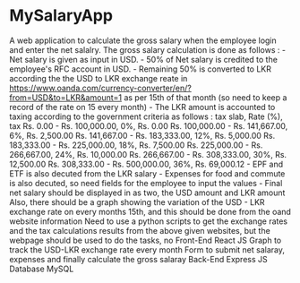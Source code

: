 # MySalaryApp
A web application to calculate the gross salary when the employee login and enter the net salalry. The gross salary calculation is done as follows : - Net salary is given as input in USD. - 50% of Net salary is credited to the employee's RFC account in USD. - Remaining 50% is converted to LKR according the the USD to LKR exchange reate in https://www.oanda.com/currency-converter/en/?from=USD&to=LKR&amount=1 as per 15th of that month (so need to keep a record of the rate on 15 every month) - The LKR amount is accounted to taxing according to the government criteria as follows : tax slab, Rate (%), tax Rs. 0.00 - Rs. 100,000.00, 0%, Rs. 0.00 Rs. 100,000.00 - Rs. 141,667.00, 6%, Rs. 2,500.00 Rs. 141,667.00 - Rs. 183,333.00, 12%, Rs. 5,000.00 Rs. 183,333.00 - Rs. 225,000.00, 18%, Rs. 7,500.00 Rs. 225,000.00 - Rs. 266,667.00, 24%, Rs. 10,000.00 Rs. 266,667.00 - Rs. 308,333.00, 30%, Rs. 12,500.00 Rs. 308,333.00 - Rs. 500,000.00, 36%, Rs. 69,000.12 - EPF and ETF is also decuted from the LKR salary - Expenses for food and commute is also decuted, so need fields for the employee to input the values - Final net salary should be displayed in as two, the USD amount and LKR amount Also, there should be a graph showing the variation of the USD - LKR exchange rate on every months 15th, and this should be done from the oand website information Need to use a python scripts to get the exchange rates and the tax calculations results from the above given websites, but the webpage should be used to do the tasks, no Front-End React JS Graph to track the USD-LKR exchange rate every month Form to submit net salaray, expenses and finally calculate the gross salaray Back-End Express JS Database MySQL
